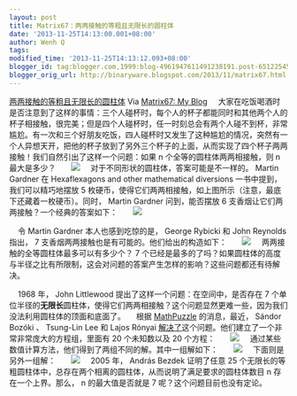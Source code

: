 ```yaml
---
layout: post
title: Matrix67：两两接触的等粗且无限长的圆柱体
date: '2013-11-25T14:13:00.001+08:00'
author: Wenh Q
tags:
modified_time: '2013-11-25T14:13:12.093+08:00'
blogger_id: tag:blogger.com,1999:blog-4961947611491238191.post-6512254570532008404
blogger_orig_url: http://binaryware.blogspot.com/2013/11/matrix67.html
---
```

[两两接触的等粗且无限长的圆柱体](http://www.matrix67.com/blog/archives/5521)
Via [Matrix67: My Blog](http://www.matrix67.com/blog)
    大家在吃饭喝酒时是否注意到了这样的事情：三个人碰杯时，每个人的杯子都能同时和其他两个人的杯子相接触，很完美；但是四个人碰杯时，任一时刻总会有两个人碰不到杯，非常尴尬。有一次和三个好朋友吃饭，四人碰杯时又发生了这种尴尬的情况，突然有一个人异想天开，把他的杯子放到了另外三个杯子的上面，从而实现了四个杯子两两接触！我们自然引出了这样一个问题：如果
n 个全等的圆柱体两两相接触，则 n 最大是多少？
      ![](http://www.matrix67.com/blogimage_2013/201311181.png)
    对于不同形状的圆柱体，答案可能是不一样的。 Martin Gardner 在
Hexaflexagons and other mathematical diversions
一书中提到，我们可以精巧地摆放 5
枚硬币，使得它们两两相接触，如上图所示（注意，最底下还藏着一枚硬币）。同时，
Martin Gardner 问到，能否摆放 6
支香烟让它们两两接触？一个经典的答案如下：
      ![](http://www.matrix67.com/blogimage_2013/201311182.gif)

     令 Martin Gardner 本人也感到吃惊的是， George Rybicki 和 John
Reynolds 指出， 7 支香烟两两接触也是有可能的。他们给出的构造如下：
      ![](http://www.matrix67.com/blogimage_2013/201311183.gif)
    两两接触的全等圆柱体最多可以有多少个？ 7
个已经是最多的了吗？如果圆柱体的高度与半径之比有所限制，这会对问题的答案产生怎样的影响？这些问题都还有待解决。

     1968 年， John Littlewood 提出了这样一个问题：在空间中，是否存在 7
个单位半径的**无限长**圆柱体，使得它们两两相接触？这个问题显然更难一些，因为我们没法利用圆柱体的顶面和底面了。
    根据 [MathPuzzle](http://www.mathpuzzle.com/) 的消息，最近， Sándor
Bozóki 、 Tsung-Lin Lee 和 Lajos Rónyai
[解决了](http://arxiv.org/abs/1308.5164)这个问题。他们建立了一个非常非常庞大的方程组，里面有
20 个未知数以及 20 个方程：
      ![](http://www.matrix67.com/blogimage_2013/201311184.png)
    通过某些数值计算方法，他们得到了两组不同的解。其中一组解如下：
      ![](http://www.matrix67.com/blogimage_2013/201311185.gif)
    下面则是另外一组解：
      ![](http://www.matrix67.com/blogimage_2013/201311186.gif)
    2005 年， András Bezdek 证明了任意 25
个无限长的等粗圆柱体中，总存在两个相离的圆柱体，从而说明了满足要求的圆柱体数目
n 存在一个上界。那么， n 的最大值是否就是 7 呢？这个问题目前也没有定论。
